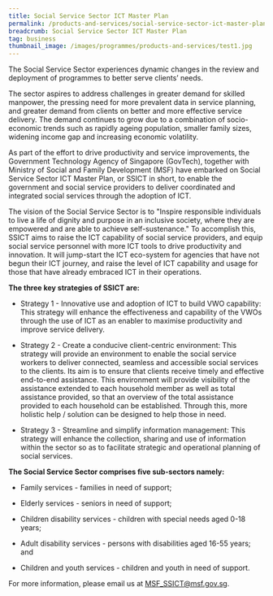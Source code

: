 ```yaml
---
title: Social Service Sector ICT Master Plan
permalink: /products-and-services/social-service-sector-ict-master-plan/
breadcrumb: Social Service Sector ICT Master Plan
tag: business
thumbnail_image: /images/programmes/products-and-services/test1.jpg
---
```

The Social Service Sector experiences dynamic changes in the review and deployment of programmes to better serve clients’ needs.

The sector aspires to address challenges in greater demand for skilled manpower, the pressing need for more prevalent data in service planning, and greater demand from clients on better and more effective service delivery. The demand continues to grow due to a combination of socio-economic trends such as rapidly ageing population, smaller family sizes, widening income gap and increasing economic volatility.

As part of the effort to drive productivity and service improvements, the Government Technology Agency of Singapore (GovTech), together with Ministry of Social and Family Development (MSF) have embarked on Social Service Sector ICT Master Plan, or SSICT in short, to enable the government and social service providers to deliver coordinated and integrated social services through the adoption of ICT.

The vision of the Social Service Sector is to "Inspire responsible individuals to live a life of dignity and purpose in an inclusive society, where they are empowered and are able to achieve self-sustenance." To accomplish this, SSICT aims to raise the ICT capability of social service providers, and equip social service personnel with more ICT tools to drive productivity and innovation. It will jump-start the ICT eco-system for agencies that have not begun their ICT journey, and raise the level of ICT capability and usage for those that have already embraced ICT in their operations.

**The three key strategies of SSICT are:**

* Strategy 1 - Innovative use and adoption of ICT to build VWO capability: This strategy will enhance the effectiveness and capability of the VWOs through the use of ICT as an enabler to maximise productivity and improve service delivery.

* Strategy 2 - Create a conducive client-centric environment: This strategy will provide an environment to enable the social service workers to deliver connected, seamless and accessible social services to the clients. Its aim is to ensure that clients receive timely and effective end-to-end assistance. This environment will provide visibility of the assistance extended to each household member as well as total assistance provided, so that an overview of the total assistance provided to each household can be established. Through this, more holistic help / solution can be designed to help those in need.

* Strategy 3 - Streamline and simplify information management: This strategy will enhance the collection, sharing and use of information within the sector so as to facilitate strategic and operational planning of social services.

**The Social Service Sector comprises five sub-sectors namely:**

* Family services - families in need of support;

* Elderly services - seniors in need of support;

* Children disability services - children with special needs aged 0-18 years;

* Adult disability services - persons with disabilities aged 16-55 years; and

* Children and youth services - children and youth in need of support.

For more information, please email us at [MSF_SSICT@msf.gov.sg](mailto:MSF_SSICT@msf.gov.sg).
